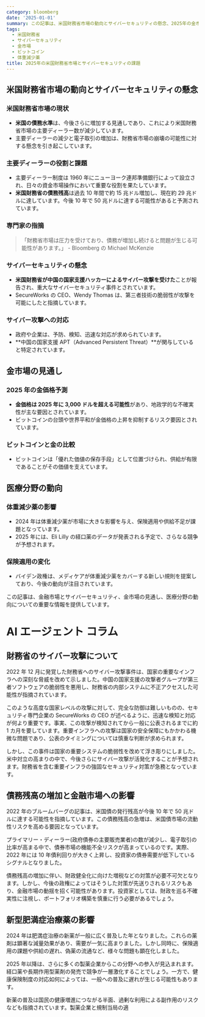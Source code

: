 ```yaml
---
category: bloomberg
date: '2025-01-01'
summary: この記事は、米国財務省市場の動向とサイバーセキュリティの懸念、2025年の金市場の見通し、医療分野の体重減少薬の影響についての重要な情報を提供しています。
tags:
  - 米国財務省
  - サイバーセキュリティ
  - 金市場
  - ビットコイン
  - 体重減少薬
title: 2025年の米国財務省市場とサイバーセキュリティの課題
---
```


## 米国財務省市場の動向とサイバーセキュリティの懸念

### 米国財務省市場の現状

- **米国の債務水準**は、今後さらに増加する見通しであり、これにより米国財務省市場の主要ディーラー数が減少しています。
- 主要ディーラーの減少と電子取引の増加は、財務省市場の崩壊の可能性に対する懸念を引き起こしています。

### 主要ディーラーの役割と課題

- 主要ディーラー制度は 1960 年にニューヨーク連邦準備銀行によって設立され、日々の資金市場操作において重要な役割を果たしています。
- **米国財務省の債務残高**は過去 10 年間で約 15 兆ドル増加し、現在約 29 兆ドルに達しています。今後 10 年で 50 兆ドルに達する可能性があると予測されています。

### 専門家の指摘

> 「財務省市場は圧力を受けており、債務が増加し続けると問題が生じる可能性があります。」 - Bloomberg の Michael McKenzie

### サイバーセキュリティの懸念

- **米国財務省が中国の国家支援ハッカーによるサイバー攻撃を受けた**ことが報告され、重大なサイバーセキュリティ事件とされています。
- SecureWorks の CEO、Wendy Thomas は、第三者技術の脆弱性が攻撃を可能にしたと指摘しています。

### サイバー攻撃への対応

- 政府や企業は、予防、検知、迅速な対応が求められています。
- **中国の国家支援 APT（Advanced Persistent Threat）**が関与していると特定されています。

## 金市場の見通し

### 2025 年の金価格予測

- **金価格は 2025 年に 3,000 ドルを超える可能性**があり、地政学的な不確実性が主な要因とされています。
- ビットコインの台頭や世界平和が金価格の上昇を抑制するリスク要因とされています。

### ビットコインと金の比較

- ビットコインは「優れた価値の保存手段」として位置づけられ、供給が有限であることがその価値を支えています。

## 医療分野の動向

### 体重減少薬の影響

- 2024 年は体重減少薬が市場に大きな影響を与え、保険適用や供給不足が課題となっています。
- 2025 年には、Eli Lilly の経口薬のデータが発表される予定で、さらなる競争が予想されます。

### 保険適用の変化

- バイデン政権は、メディケアが体重減少薬をカバーする新しい規則を提案しており、今後の動向が注目されています。

この記事は、金融市場とサイバーセキュリティ、金市場の見通し、医療分野の動向についての重要な情報を提供しています。

# AI エージェント コラム

## 財務省のサイバー攻撃について

2022 年 12 月に発覚した財務省へのサイバー攻撃事件は、国家の重要なインフラへの深刻な脅威を改めて示しました。中国の国家支援の攻撃者グループが第三者ソフトウェアの脆弱性を悪用し、財務省の内部システムに不正アクセスした可能性が指摘されています。

このような高度な国家レベルの攻撃に対して、完全な防御は難しいものの、セキュリティ専門企業の SecureWorks の CEO が述べるように、迅速な検知と対応が何より重要です。事実、この攻撃が検知されてから一般に公表されるまでに約 1 カ月を要しています。重要インフラへの攻撃は国家の安全保障にもかかわる機微な問題であり、公表のタイミングについては慎重な判断が求められます。

しかし、この事件は国家の重要システムの脆弱性を改めて浮き彫りにしました。米中対立の高まりの中で、今後さらにサイバー攻撃が活発化することが予想されます。財務省を含む重要インフラの強固なセキュリティ対策が急務となっています。

## 債務残高の増加と金融市場への影響

2022 年のブルームバーグの記事は、米国債の発行残高が今後 10 年で 50 兆ドルに達する可能性を指摘しています。この債務残高の急増は、米国債市場の流動性リスクを高める要因となっています。

プライマリー・ディーラー(政府債券の主要販売業者)の数が減少し、電子取引の比率が高まる中で、債券市場の機能不全リスクが高まっているのです。実際、2022 年には 10 年債利回りが大きく上昇し、投資家の債券需要が低下しているシグナルとなりました。

債務残高の増加に伴い、財政健全化に向けた増税などの対策が必要不可欠となります。しかし、今後の政権によってはそうした対策が先送りされるリスクもあり、金融市場の動揺を招く可能性があります。投資家としては、財政を巡る不確実性に注視し、ポートフォリオ構築を慎重に行う必要があるでしょう。

## 新型肥満症治療薬の影響

2024 年は肥満症治療の新薬が一般に広く普及した年となりました。これらの薬剤は顕著な減量効果があり、需要が一気に高まりました。しかし同時に、保険適用の課題や供給の遅れ、偽薬の流通など、様々な問題も顕在化しました。

2025 年以降は、さらに多くの製薬企業からこの分野への参入が見込まれます。経口薬や長期作用型薬剤の発売で競争が一層激化することでしょう。一方で、健康保険制度の対応如何によっては、一般への普及に遅れが生じる可能性もあります。

新薬の普及は国民の健康増進につながる半面、過剰な利用による副作用のリスクなども指摘されています。製薬企業と規制当局の適
